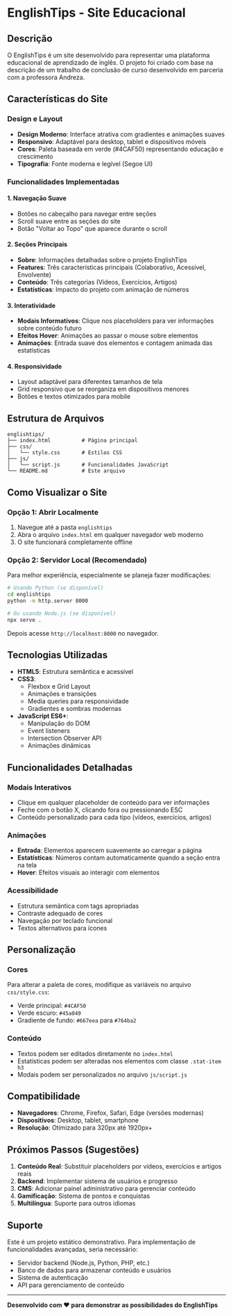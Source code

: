 # EnglishTips - Site Educacional

## Descrição

O EnglishTips é um site desenvolvido para representar uma plataforma educacional de aprendizado de inglês. O projeto foi criado com base na descrição de um trabalho de conclusão de curso desenvolvido em parceria com a professora Andreza.

## Características do Site

### Design e Layout
- **Design Moderno**: Interface atrativa com gradientes e animações suaves
- **Responsivo**: Adaptável para desktop, tablet e dispositivos móveis
- **Cores**: Paleta baseada em verde (#4CAF50) representando educação e crescimento
- **Tipografia**: Fonte moderna e legível (Segoe UI)

### Funcionalidades Implementadas

#### 1. Navegação Suave
- Botões no cabeçalho para navegar entre seções
- Scroll suave entre as seções do site
- Botão "Voltar ao Topo" que aparece durante o scroll

#### 2. Seções Principais
- **Sobre**: Informações detalhadas sobre o projeto EnglishTips
- **Features**: Três características principais (Colaborativo, Acessível, Envolvente)
- **Conteúdo**: Três categorias (Vídeos, Exercícios, Artigos)
- **Estatísticas**: Impacto do projeto com animação de números

#### 3. Interatividade
- **Modais Informativos**: Clique nos placeholders para ver informações sobre conteúdo futuro
- **Efeitos Hover**: Animações ao passar o mouse sobre elementos
- **Animações**: Entrada suave dos elementos e contagem animada das estatísticas

#### 4. Responsividade
- Layout adaptável para diferentes tamanhos de tela
- Grid responsivo que se reorganiza em dispositivos menores
- Botões e textos otimizados para mobile

## Estrutura de Arquivos

```
englishtips/
├── index.html          # Página principal
├── css/
│   └── style.css       # Estilos CSS
├── js/
│   └── script.js       # Funcionalidades JavaScript
└── README.md           # Este arquivo
```

## Como Visualizar o Site

### Opção 1: Abrir Localmente
1. Navegue até a pasta `englishtips`
2. Abra o arquivo `index.html` em qualquer navegador web moderno
3. O site funcionará completamente offline

### Opção 2: Servidor Local (Recomendado)
Para melhor experiência, especialmente se planeja fazer modificações:

```bash
# Usando Python (se disponível)
cd englishtips
python -m http.server 8000

# Ou usando Node.js (se disponível)
npx serve .
```

Depois acesse `http://localhost:8000` no navegador.

## Tecnologias Utilizadas

- **HTML5**: Estrutura semântica e acessível
- **CSS3**: 
  - Flexbox e Grid Layout
  - Animações e transições
  - Media queries para responsividade
  - Gradientes e sombras modernas
- **JavaScript ES6+**:
  - Manipulação do DOM
  - Event listeners
  - Intersection Observer API
  - Animações dinâmicas

## Funcionalidades Detalhadas

### Modais Interativos
- Clique em qualquer placeholder de conteúdo para ver informações
- Feche com o botão X, clicando fora ou pressionando ESC
- Conteúdo personalizado para cada tipo (vídeos, exercícios, artigos)

### Animações
- **Entrada**: Elementos aparecem suavemente ao carregar a página
- **Estatísticas**: Números contam automaticamente quando a seção entra na tela
- **Hover**: Efeitos visuais ao interagir com elementos

### Acessibilidade
- Estrutura semântica com tags apropriadas
- Contraste adequado de cores
- Navegação por teclado funcional
- Textos alternativos para ícones

## Personalização

### Cores
Para alterar a paleta de cores, modifique as variáveis no arquivo `css/style.css`:
- Verde principal: `#4CAF50`
- Verde escuro: `#45a049`
- Gradiente de fundo: `#667eea` para `#764ba2`

### Conteúdo
- Textos podem ser editados diretamente no `index.html`
- Estatísticas podem ser alteradas nos elementos com classe `.stat-item h3`
- Modais podem ser personalizados no arquivo `js/script.js`

## Compatibilidade

- **Navegadores**: Chrome, Firefox, Safari, Edge (versões modernas)
- **Dispositivos**: Desktop, tablet, smartphone
- **Resolução**: Otimizado para 320px até 1920px+

## Próximos Passos (Sugestões)

1. **Conteúdo Real**: Substituir placeholders por vídeos, exercícios e artigos reais
2. **Backend**: Implementar sistema de usuários e progresso
3. **CMS**: Adicionar painel administrativo para gerenciar conteúdo
4. **Gamificação**: Sistema de pontos e conquistas
5. **Multilíngua**: Suporte para outros idiomas

## Suporte

Este é um projeto estático demonstrativo. Para implementação de funcionalidades avançadas, seria necessário:
- Servidor backend (Node.js, Python, PHP, etc.)
- Banco de dados para armazenar conteúdo e usuários
- Sistema de autenticação
- API para gerenciamento de conteúdo

---

**Desenvolvido com ❤️ para demonstrar as possibilidades do EnglishTips**

